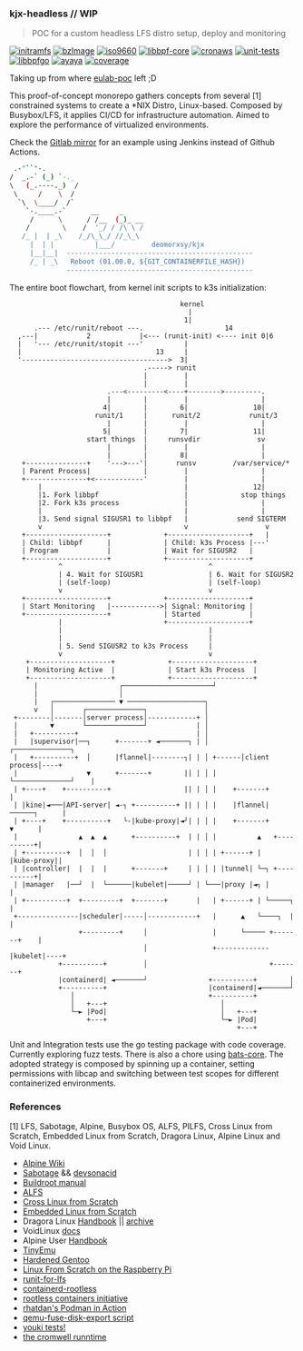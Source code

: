 ### kjx-headless // WIP
> POC for a custom headless LFS distro setup, deploy and monitoring

[![initramfs](https://github.com/deomorxsy/kjx-headless/actions/workflows/ramdisk-builder.yml/badge.svg)](https://github.com/deomorxsy/kjx-headless/actions/workflows/ramdisk-builder.yml)
[![bzImage](https://github.com/deomorxsy/kjx-headless/actions/workflows/kernel-builder.yml/badge.svg)](https://github.com/deomorxsy/kjx-headless/actions/workflows/kernel-builder.yml)
[![iso9660](https://github.com/deomorxsy/kjx-headless/actions/workflows/ci.yml/badge.svg)](https://github.com/deomorxsy/kjx-headless/actions/workflows/ci.yml)
[![libbpf-core](https://github.com/deomorxsy/kjx-headless/actions/workflows/bee.yml/badge.svg)](https://github.com/deomorxsy/kjx-headless/actions/workflows/bee.yml)
[![cronaws](https://github.com/deomorxsy/kjx-headless/actions/workflows/cronaws.yml/badge.svg)](https://github.com/deomorxsy/kjx-headless/actions/workflows/cronaws.yml)
[![unit-tests](https://github.com/deomorxsy/kjx-headless/actions/workflows/unit.yml/badge.svg)](https://github.com/deomorxsy/kjx-headless/actions/workflows/unit.yml)
[![libbpfgo](https://github.com/deomorxsy/kjx-headless/actions/workflows/libbpfgo.yml/badge.svg)](https://github.com/deomorxsy/kjx-headless/actions/workflows/libbpfgo.yml)
[![ayaya](https://github.com/deomorxsy/kjx-headless/actions/workflows/ayaya.yml/badge.svg)](https://github.com/deomorxsy/kjx-headless/actions/workflows/ayaya.yml)
[![coverage](https://github.com/deomorxsy/kjx-headless/actions/workflows/coverage.yml/badge.svg)](https://github.com/deomorxsy/kjx-headless/actions/workflows/coverage.yml)

Taking up from where [eulab-poc](https://github.com/deomorxsy/eulab-poc) left ;D

This proof-of-concept monorepo gathers concepts from several [1] constrained systems to create a *NIX Distro, Linux-based. Composed by Busybox/LFS, it applies CI/CD for infrastructure automation. Aimed to explore the performance of virtualized environments.

Check the [Gitlab mirror]() for an example using Jenkins instead of Github Actions.


```sh
 .-"``"-.
/  _.-` (_) `-._
\   (_.----._)  /
 \     /    \  /
  `\  \____/  /`
    `-.____.-`      __     _
     /      \      / /__  (_)_ __
    /        \    /  '_/ / /\ \ /
   /_ |  | _\    /_/\_\_/ //_\_\
     |  | |          |___/         deomorxsy/kjx
     |__|__|  ----------------------------------------------
     /_ | _\   Reboot (01.00.0, ${GIT_CONTAINERFILE_HASH})
              ----------------------------------------------
```



The entire boot flowchart, from kernel init scripts to k3s initialization:
```
                                          kernel
                                            |
                                           1|
      .--- /etc/runit/reboot ---.                    14
  ,---|            2            |<--- (runit-init) <---- init 0|6
  |   '--- /etc/runit/stopit ---'          |
  |                                 13     |
  '------------------------------------>  3|
                                 .-----> runit
                                 |         |
                                 |         |
                        .---<---------<----+-------->---------.
                        |        |         |                  |
                       4|        |        6|                10|
                     runit/1     |      runit/2            runit/3
                        |        |         |                  |
                       5|        |        7|                11|
                   start things  |     runsvdir              sv
                        |        |         |                  |
                        |        |        8|                  |
   +---------------+    '--->---'|       runsv         /var/service/*
   | Parent Process|             |         |                  |
   +---------------+<------------'         |                  |
       |                                   |                12|
       |1. Fork libbpf                     |             stop things
       |2. Fork k3s process                |                  |
       |                                   |                  |
       |3. Send signal SIGUSR1 to libbpf   |            send SIGTERM
       v                                   v                   v
   +--------------------+             +--------------------+   |
   | Child: libbpf      |             | Child: k3s Process |---'
   | Program            |             | Wait for SIGUSR2   |
   +--------------------+             +--------------------+
            ^                                    ^
            | 4. Wait for SIGUSR1                | 6. Wait for SIGUSR2
            | (self-loop)                        | (self-loop)
            v                                    v
   +--------------------+             +--------------------+
   | Start Monitoring   |------------>| Signal: Monitoring |
   +--------------------+             | Started            |
            |                         +--------------------+
            |                                    |
            |                                    |
            | 5. Send SIGUSR2 to k3s Process     |
            v                                    v
    +--------------------+             +--------------------+
    | Monitoring Active  |             | Start k3s Process  |
    +--------------------+             +--------------------+
      |                    ┌──────────────────────┘
      |                    │
      |   ┌─────────────── ▼ ───────────────────┐
      v   │       ┌──────────────┐              │
 +--------│-------│server process│------------+ │
 |        ▼       └──────────────┘            | │
 |   +----------+                             | │
 |   |supervisor|──┐      +-------+ ◄───────┐ | │        ┌──────────────┐
 |   +----------+  │      |flannel|--------┐| | │ +------│client process│----+
 |                 ▼      +-------+        || | │ |      └──────────────┘    |
 | +----+    +----------+                  || | │ |    +-------+             |
 | |kine|◄───|API-server| ◄-┐ +----------+ || | │ |    |flannel|──────┐      |
 | +----+    +----------+   └-|kube-proxy|◄┘| | │ |    +-------+      ▼      |
 |               ▲  ▲  ▲      +----------+  | | │ |          ▲   +----------+|
 | +----------+  │  │  │                    | | │ | +------+ |   |kube-proxy||
 | |controller|  |  |  |      +-------+     | | │ | |tunnel| └─┐ +----------+|
 | |manager   |──┘  |  └──────|kubelet|─────┘ | └───|proxy |◄┐ |             |
 | +----------+  +---------+  +-------+       |   | +------+ | └─────┐       |
 +---------------|scheduler|-----│------------+   |      ▲   └────┐  |       |
                 +---------+     │                |      └───── +-------+    |
                                 │                +-------------|kubelet|----+
            +----------+         │                              +-------+
            |containerd| ◄───────┘               +----------+        │
            +----------+                         |containerd|◄───────┘
               │                                 +----------+
               │   +---+                            │
               └─► |Pod|                            │   +---+
                   +---+                            └─► |Pod|
                                                        +---+
```

Unit and Integration tests use the go testing package with code coverage. Currently exploring fuzz tests. There is also a chore using [bats-core](https://bats-core.readthedocs.io/). The adopted strategy is composed by spinning up a container, setting permissions with libcap and switching between test scopes for different containerized environments.


### References

[1] LFS, Sabotage, Alpine, Busybox OS, ALFS, PILFS, Cross Linux from Scratch, Embedded Linux from Scratch, Dragora Linux, Alpine Linux and Void Linux.

- [Alpine Wiki](https://wiki.alpinelinux.org/)
- [Sabotage](https://sabotage-linux.github.io/) && [devsonacid](https://sabotage-linux.neocities.org/blog/)
- [Buildroot manual](https://buildroot.org/downloads/manual/manual.pdf)
- [ALFS](https://www.linuxfromscratch.org/alfs/)
- [Cross Linux from Scratch](https://trac.clfs.org/)
- [Embedded Linux from Scratch](https://bootlin.com/doc/legacy/elfs/embedded_lfs.pdf)
- Dragora Linux [Handbook](http://www.dragora.org/download/web-handbook/) || [archive](https://archive.fo/FQekg)
- VoidLinux [docs](https://docs.voidlinux.org/)
- Alpine User [Handbook](https://docs.alpinelinux.org/user-handbook/0.1a/index.html)
- [TinyEmu](https://bellard.org/tinyemu/readme.txt)
- [Hardened Gentoo](https://wiki.gentoo.org/wiki/Project:Hardened)
- [Linux From Scratch on the Raspberry Pi](https://intestinate.com/pilfs/about.html)
- [runit-for-lfs](https://github.com/inthecloud247/runit-for-lfs)
- [containerd-rootless](https://github.com/containerd/nerdctl/blob/main/extras/rootless/containerd-rootless.sh)
- [rootless containers initiative](https://rootlesscontaine.rs/)
- [rhatdan's Podman in Action](https://www.manning.com/books/podman-in-action)
- [qemu-fuse-disk-export script](https://gitlab.com/hreitz/qemu-scripts/-/blob/main/qemu-fuse-disk-export.py)
- [youki tests!](https://github.com/containers/youki/blob/main/tests/k8s/Dockerfile)
- [the cromwell runntime](https://github.com/guni1192/cromwell)
